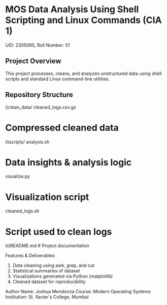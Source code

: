 # MOS Data Analysis Using Shell Scripting and Linux Commands (CIA 1)

UID: 2305065, Roll Number: 51

## Project Overview
This project processes, cleans, and analyzes unstructured data using shell scripts and standard Linux
command-line utilities.  

## Repository Structure

i)clean_data/
cleaned_logs.csv.gz
# Compressed cleaned data

ii)scripts/
analysis.sh
# Data insights & analysis logic
visualize.py
# Visualization script
cleaned_logs.sh
# Script used to clean logs

iii)README.md # Project documentation

Features & Deliverables
1. Data cleaning using awk, grep, and cut
2. Statistical summaries of dataset
3. Visualizations generated via Python (matplotlib)
4. Cleaned dataset for reproducibility

Author
Name: Joshua Mendonza
Course: Modern Operating Systems
Institution: St. Xavier's College, Mumbai

